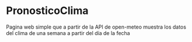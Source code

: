 # PronosticoClima
Pagina web simple que a partir de la API de open-meteo muestra los datos del clima de una semana a partir del día de la fecha
